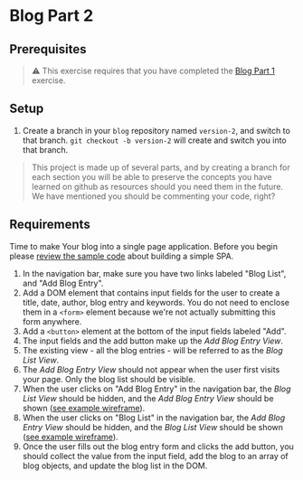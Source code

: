 # Blog Part 2

## Prerequisites

> :warning: This exercise requires that you have completed the [Blog Part 1](../../1-the-static-web/exercises/SW_HTML_BLOG_01.md) exercise.

## Setup

1. Create a branch in your `blog` repository named `version-2`, and switch to that branch. `git checkout -b version-2` will create and switch you into that branch.

> This project is made up of several parts, and by creating a branch for each section you will be able to preserve the concepts you have learned on github as resources should you need them in the future. We have mentioned you should be commenting your code, right?

## Requirements

Time to make Your blog into a single page application. Before you begin please [review the sample code](../resources/SP_JS_SINGLE_PAGE_APPLICATIONS.md) about building a simple SPA.

1. In the navigation bar, make sure you have two links labeled "Blog List", and "Add Blog Entry".
1. Add a DOM element that contains input fields for the user to create a title, date,  author, blog entry and keywords. You do not need to enclose them in a `<form>` element because we're not actually submitting this form anywhere.
1. Add a `<button>` element at the bottom of the input fields labeled "Add".
1. The input fields and the add button make up the *Add Blog Entry View*.
1. The existing view - all the blog entries - will be referred to as the *Blog List View*.
1. The *Add Blog Entry View* should not appear when the user first visits your page. Only the blog list should be visible.
1. When the user clicks on "Add Blog Entry" in the navigation bar, the *Blog List View* should be hidden, and the *Add Blog Entry View* should be shown ([see example wireframe](https://moqups.com/chortlehoort/1E8LJX7r/p:a0cf17f7b)).
1. When the user clicks on "Blog List" in the navigation bar, the *Add Blog Entry View* should be hidden, and the *Blog List View* should be shown ([see example wireframe](https://moqups.com/chortlehoort/1E8LJX7r/p:a8d99d401)).
1. Once the user fills out the blog entry form and clicks the add button, you should collect the value from the input field, add the blog to an array of blog objects, and update the blog list in the DOM.
